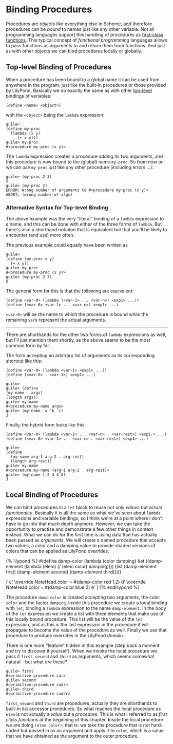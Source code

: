 # Binding Procedures

Procedures are *objects* like everything else in Scheme, and therefore
procedures can be *bound* to names just like any other variable.  Not all
programming languages support this handling of procedures as [first-class
functions](https://en.wikipedia.org/wiki/First-class_function).  This typical
concept of *functional programming* languages allows to pass functions as
arguments to and return them from functions.  And just as with other objects we
can bind procedures locally or globally.


## Top-level Binding of Procedures

When a procedure has been bound to a global name it can be used from anywhere in
the program, just like the built-in procedures or those provided by LilyPond.
Basically we do exactly the same as with other
[top-level](../binding/top-level.html) bindings of variables:

```
(define <name> <object>)
```

with the `<object>` being the `lambda` expression:

```
guile>
(define my-proc
  (lambda (x y)
     (+ x y)))
guile> my-proc
#<procedure my-proc (x y)>
```

The `lambda` expression creates a procedure adding its two arguments, and this
procedure is now bound to the (global) name `my-proc`.  So from now on we can
*use* `my-proc` just like any other procedure (including errors ...):

```
guile> (my-proc 2 3)
5
guile> (my-proc 2)
ERROR: Wrong number of arguments to #<procedure my-proc (x y)>
ABORT: (wrong-number-of-args)
```

### Alternative Syntax for Top-level Binding

The above example was the very “literal” binding of a `lambda` expression to a
name, and this can be done with either of the three forms of `lambda`.  But
there's also a shorthand notation that is equivalent but that you'll be likely
to encounter (and use) more often.

The previous example could equally have been written as

```
guile>
(define (my-proc x y)
  (+ x y))
guile> my-proc
#<procedure my-proc (x y)>
guile> (my-proc 2 3)
5
```

The general form for this is that the following are equivalent:

```
(define <var-0> (lambda (<var-1> ... <var-n>) <exp1> ...))
(define (<var-0> <var-1> ... <var-n>) <exp1> ...)
```

`<var-0>` will be the name to which the procedure is bound while the remaining
`var`s represent the actual arguments.

---

There are shorthands for the other two forms of `lambda` expressions as well,
but I'll just mention them shortly, as the above seems to be the most common
form by far.

The form accepting an arbitrary list of arguments as its corresponding shortcut
like this:

```
(define <var-0> (lambda <var-1> <exp1> ...))
(define (<var-0> . <var-1>) <exp1> ...)

guile>
guile> (define
(my-name . args)
(length args))
guile> my-name
#<procedure my-name args>
guile> (my-name 'a 'b 'c)
3
```

Finally, the hybrid form looks like this:

```
(define <var-0> (lambda <var-1> ... <var-n> . <var-rest>) <exp1-> ...)
(define (<var-0> <var-1> ... <var-n> . <var-rest>) <exp1> ...)

guile>
(define
  (my-name arg-1 arg-2 . arg-rest)
  (length arg-rest))
guile> my-name
#<procedure my-name (arg-1 arg-2 . arg-rest)>
guile> (my-name 1 2 3 4 5)
3
```

## Local Binding of Procedures

We can bind procedures in a `let` block to reuse not only *values* but actual
*functionality*.  Basically it is all the same as what we've seen about `lambda`
expressions and variable bindings, so I think we're at a point where I don't
have to go into that much depth anymore.  However, we can take the opportunity
to practise and demonstrate a few other things in context instead.  What we can
do for the first time is using data that has actually been passed as
*arguments*. We will create a named procedure that accepts two values, a color
and a damping value to provide shaded versions of colors that can be applied as
LilyPond overrides.

{% lilypond %}
#(define damp-color
   (lambda (color damping)
     (let ((damp-element
            (lambda (elem)
              (/ (elem color) damping))))
       (list
        (damp-element first)
        (damp-element second)
        (damp-element third)))))

{
  c'
  \override NoteHead.color = #(damp-color red 1.2)
  d'
  \override NoteHead.color = #(damp-color blue 2)
  e'
}
{% endlilypond %}

The procedure `damp-color` is created accepting two arguments, the color `color`
and the factor `damping`.  Inside this procedure we create a local binding with
`let`, binding a `lambda` expression to the name `damp-element`.  In the body of
the `let` expression we create a list with three elements that make use of this
locally bound procedure.  This list will be the value of the `let` expression,
and as this is the last expression in the procedure it will propagate to become
the value of the procedure as well.  Finally we use that procedure to produce
overrides in the LilyPond domain.

There is one more “feature” hidden in this example (step back a moment and try
to discover it yourself).  When we invoke the local procedure we pass it
`first`, `second` and `third` as arguments, which seems somewhat natural - but
what *are* these?

```
guile> first
#<primitive-procedure car>
guile> second
#<primitive-procedure cadr>
guile> third
#<primitive-procedure caddr>
```

`first`, `second` and `third` are procedures, actually they are shorthands to
built-in list accessor procedures.  So what reaches the local procedure as
`elem` is not actually a *value* but a *procedure*.  This is what I referred to
as *first class functions* at the beginning of this chapter.  Inside the local
procedure we are doing `(elem color)`, that is: we take the procedure that is
not hard-coded but passed in as an argument and apply it to `color`, which is a
value that we have obtained as the argument to the outer procedure.
